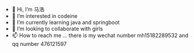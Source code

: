 - 👋 Hi, I’m 马浩
- 👀 I’m interested in codeine
- 🌱 I’m currently learning java and springboot
- 💞️ I’m looking to collaborate with girls
- 📫 How to reach me ...
there is my wechat number mh15182289532 and qq number 476121597

<!---
bigmahao/bigmahao is a ✨ special ✨ repository because its `README.md` (this file) appears on your GitHub profile.
You can click the Preview link to take a look at your changes.
--->
